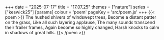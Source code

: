 +++
date = "2025-07-17"
title = "17.07.25"
themes = ["nature"]
series = ["keswick25"]
[params]
  colour = 'poem'
  pageKey = 'src/poem.js'
+++
{{< poem >}}
The hushed shivers of windswept trees,
Become a distant patter on the grass,
Like all such layering applause,
The many sounds transcend their frailer frames,
Again become so highly changed,
Harsh knocks to calm in shadows of great hills.
{{< /poem >}}